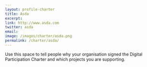 ```yaml
---
layout: profile-charter
title: Asda
excerpt: 
link: http://www.asda.com
twitter: asda
email: 
image: /images/charter/asda.png
permalink: /charter/asda/
---
```


Use this space to tell people why your organisation signed the Digital Participation Charter and which projects you are supporting.